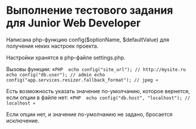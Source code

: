 # Выполнение тестового задания для Junior Web Developer

Написана php-функцию config($optionName, $defaultValue) для получения неких настроек проекта.

Настройки хранятся в php-файле settings.php.

Вызовы функции:
«`PHP 
echo config("site_url"); // http://mysite.ru
echo config("db.user"); // admin
echo config("app.services.resizer.fallback_format"); // jpeg
«`

Есть возможность указать значение по-умолчанию, которое вернется, если опции в файле нет:
«`PHP 
echo config("db.host", "localhost"); // localhost
«`

Если опции нет, и значение по-умолчанию не задано, бросается исключение.
